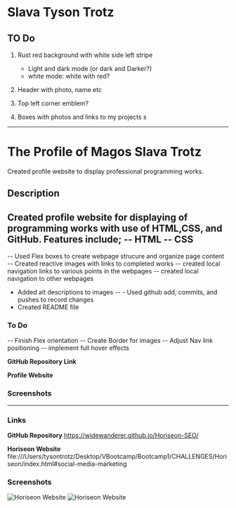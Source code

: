 # Slava Tyson Trotz

## TO Do

1. Rust red background with white side left stripe

   - Light and dark mode (or dark and Darker?)
   - white mode: white with red?

2. Header with photo, name etc
3. Top left corner emblem?
4. Boxes with photos and links to my projects
   s

---

# The Profile of Magos Slava Trotz

Created profile website to display professional programming works.

## Description

Created profile website for displaying of programming works with use of HTML,CSS, and GitHub. Features include;
-- HTML
-- CSS
--
-- Used Flex boxes to create webpage strucure and organize page content
-- Created reactive images with links to completed works
-- created local navigation links to various points in the webpages
-- created local navigation to other webpages

- Added alt descriptions to images
  -- - Used github add, commits, and pushes to record changes
- Created README file

### To Do

-- Finish Flex orientation
-- Create Border for images
-- Adjust Nav link positioning
-- implement full hover effects

**GitHub Repository Link**

**Profile Website**

### Screenshots

---

### Links

**GitHub Repository**
https://widewanderer.github.io/Horiseon-SEO/

**Horiseon Website**
file:///Users/tysontrotz/Desktop/VBootcamp/Bootcamp1/CHALLENGES/Horiseon/index.html#social-media-marketing

### Screenshots

![Horiseon Website](./assets/images/TopScreenshotHoriseon.png)
![Horiseon Website](./assets/images/BottomScreenshotHoriseon.png)
